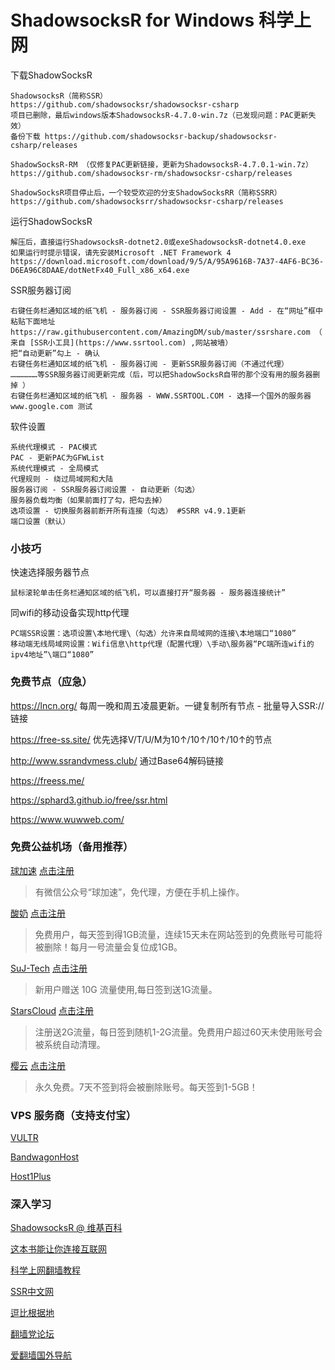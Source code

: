 # ShadowsocksR for Windows 科学上网
下载ShadowSocksR

	ShadowsocksR（简称SSR）
	https://github.com/shadowsocksr/shadowsocksr-csharp
	项目已删除，最后windows版本ShadowsocksR-4.7.0-win.7z（已发现问题：PAC更新失效）
	备份下载 https://github.com/shadowsocksr-backup/shadowsocksr-csharp/releases
	
	ShadowSocksR-RM （仅修复PAC更新链接，更新为ShadowsocksR-4.7.0.1-win.7z）
	https://github.com/shadowsocksr-rm/shadowsocksr-csharp/releases
	
	ShadowSocksR项目停止后，一个较受欢迎的分支ShadowSocksRR（简称SSRR）
	https://github.com/shadowsocksrr/shadowsocksr-csharp/releases
	
运行ShadowSocksR

	解压后，直接运行ShadowsocksR-dotnet2.0或exeShadowsocksR-dotnet4.0.exe
	如果运行时提示错误，请先安装Microsoft .NET Framework 4
	https://download.microsoft.com/download/9/5/A/95A9616B-7A37-4AF6-BC36-D6EA96C8DAAE/dotNetFx40_Full_x86_x64.exe
	
SSR服务器订阅

	右键任务栏通知区域的纸飞机 - 服务器订阅 - SSR服务器订阅设置 - Add - 在“网址”框中粘贴下面地址
	https://raw.githubusercontent.com/AmazingDM/sub/master/ssrshare.com （ 来自 [SSR小工具](https://www.ssrtool.com) ,网站被墙）
	把“自动更新”勾上 - 确认
	右键任务栏通知区域的纸飞机 - 服务器订阅 - 更新SSR服务器订阅（不通过代理）
	………………等SSR服务器订阅更新完成（后，可以把ShadowSocksR自带的那个没有用的服务器删掉 ）
	右键任务栏通知区域的纸飞机 - 服务器 - WWW.SSRTOOL.COM - 选择一个国外的服务器
	www.google.com 测试

软件设置

	系统代理模式 - PAC模式
	PAC - 更新PAC为GFWList
	系统代理模式 - 全局模式
	代理规则 - 绕过局域网和大陆
	服务器订阅 - SSR服务器订阅设置 - 自动更新（勾选）
	服务器负载均衡（如果前面打了勾，把勾去掉）
	选项设置 - 切换服务器前断开所有连接（勾选） #SSRR v4.9.1更新
	端口设置（默认）
	
### 小技巧

快速选择服务器节点

	鼠标滚轮单击任务栏通知区域的纸飞机，可以直接打开“服务器 - 服务器连接统计”
	
同wifi的移动设备实现http代理

	PC端SSR设置：选项设置\本地代理\（勾选）允许来自局域网的连接\本地端口“1080”
	移动端无线局域网设置：Wifi信息\http代理（配置代理）\手动\服务器“PC端所连wifi的ipv4地址”\端口“1080”

### 免费节点（应急）

https://lncn.org/	每周一晚和周五凌晨更新。一键复制所有节点 - 批量导入SSR://链接

https://free-ss.site/	优先选择V/T/U/M为10↑/10↑/10↑/10↑的节点

http://www.ssrandvmess.club/	通过Base64解码链接

https://freess.me/

https://sphard3.github.io/free/ssr.html

https://www.wuwweb.com/
	
	
### 免费公益机场（备用推荐）

[球加速](http://qiujiasu.net)	[点击注册](https://qiujiasu.net/?iv=3691)

> 有微信公众号“球加速”，免代理，方便在手机上操作。

[酸奶](https://www.suannai.ml)	[点击注册](http://www.ssru.ml/register/57299/ZYASBQOG) 

> 免费用户，每天签到得1GB流量，连续15天未在网站签到的免费账号可能将被删除！每月一号流量会复位成1GB。

[SuJ-Tech](https://suj-tech.com/)	[点击注册](https://suj-tech.com/auth/register?code=tssN0Dza6qVE6iOMt9mF7gLgxaxJZPzD)

> 新用户赠送 10G 流量使用,每日签到送1G流量。

[StarsCloud](https://console.starscloud.org/)	[点击注册](https://console.starscloud.org/#/auth/register)

> 注册送2G流量，每日签到随机1-2G流量。免费用户超过60天未使用账号会被系统自动清理。

[樱云](https://yingyun.me/)	[点击注册](https://yingyun.me/auth/register)

> 永久免费。7天不签到将会被删除账号。每天签到1-5GB！

### VPS 服务商（支持支付宝）

[VULTR](https://www.vultr.com/)

[BandwagonHost](https://bandwagonhost.com/)

[Host1Plus](https://www.heficed.com/)

### 深入学习

[ShadowsocksR @ 维基百科](https://zh.wikipedia.org/wiki/Shadowsocks#ShadowsocksR)

[这本书能让你连接互联网](https://loremwalker.github.io/fq-book/#/)

[科学上网翻墙教程](https://sphard3.github.io/)

[SSR中文网](https://ssr.tools/)

[逗比根据地](https://doubibackup.com/)

[翻墙党论坛](https://fanqiangdang.com/)

[爱翻墙国外导航](https://www.ifanqiang.com/)







	


